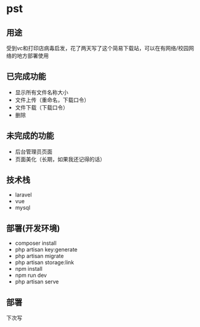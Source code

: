 # pst
## 用途

受到vc和打印店病毒启发，花了两天写了这个简易下载站，可以在有网络/校园网络的地方部署使用

## 已完成功能

- 显示所有文件名称大小
- 文件上传（重命名，下载口令）
- 文件下载（下载口令）
- 删除

## 未完成的功能

- 后台管理员页面
- 页面美化（长期，如果我还记得的话）


## 技术栈

- laravel
- vue
- mysql

## 部署(开发环境)

- composer install
- php artisan key:generate
- php artisan migrate
- php artisan storage:link
- npm install
- npm run dev
- php artisan serve


## 部署

下次写